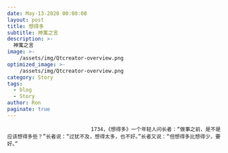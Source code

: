 ```yaml
---
date: May-13-2020 00:00:00
layout: post
title: 想得多
subtitle: 神寓之言
description: >-
  神寓之言
image: >-
    /assets/img/Qtcreator-overview.png
optimized_image: >-
    /assets/img/Qtcreator-overview.png
category: Story
tags:
  - blog
  - Story
author: Ron
paginate: true
---
```


							　　1734，《想得多》一个年轻人问长者：“做事之前，是不是应该想得多些？”长者说：“过犹不及，想得太多，也不好。”长者又说：“但想得多比想得少，要好。”
							
							
						